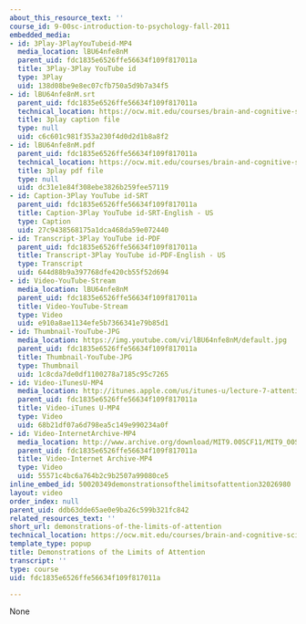 ```yaml
---
about_this_resource_text: ''
course_id: 9-00sc-introduction-to-psychology-fall-2011
embedded_media:
- id: 3Play-3PlayYouTubeid-MP4
  media_location: lBU64nfe8nM
  parent_uid: fdc1835e6526ffe56634f109f817011a
  title: 3Play-3Play YouTube id
  type: 3Play
  uid: 138d08be9e8ec07cfb750a5d9b7a34f5
- id: lBU64nfe8nM.srt
  parent_uid: fdc1835e6526ffe56634f109f817011a
  technical_location: https://ocw.mit.edu/courses/brain-and-cognitive-sciences/9-00sc-introduction-to-psychology-fall-2011/attention/demonstrations-of-the-limits-of-attention/lBU64nfe8nM.srt
  title: 3play caption file
  type: null
  uid: c6c601c981f353a230f4d0d2d1b8a8f2
- id: lBU64nfe8nM.pdf
  parent_uid: fdc1835e6526ffe56634f109f817011a
  technical_location: https://ocw.mit.edu/courses/brain-and-cognitive-sciences/9-00sc-introduction-to-psychology-fall-2011/attention/demonstrations-of-the-limits-of-attention/lBU64nfe8nM.pdf
  title: 3play pdf file
  type: null
  uid: dc31e1e84f308ebe3826b259fee57119
- id: Caption-3Play YouTube id-SRT
  parent_uid: fdc1835e6526ffe56634f109f817011a
  title: Caption-3Play YouTube id-SRT-English - US
  type: Caption
  uid: 27c9438568175a1dca468da59e072440
- id: Transcript-3Play YouTube id-PDF
  parent_uid: fdc1835e6526ffe56634f109f817011a
  title: Transcript-3Play YouTube id-PDF-English - US
  type: Transcript
  uid: 644d88b9a397768dfe420cb55f52d694
- id: Video-YouTube-Stream
  media_location: lBU64nfe8nM
  parent_uid: fdc1835e6526ffe56634f109f817011a
  title: Video-YouTube-Stream
  type: Video
  uid: e910a8ae1134efe5b7366341e79b85d1
- id: Thumbnail-YouTube-JPG
  media_location: https://img.youtube.com/vi/lBU64nfe8nM/default.jpg
  parent_uid: fdc1835e6526ffe56634f109f817011a
  title: Thumbnail-YouTube-JPG
  type: Thumbnail
  uid: 1c8cda7de0df1100278a7185c95c7265
- id: Video-iTunesU-MP4
  media_location: http://itunes.apple.com/us/itunes-u/lecture-7-attention/id501335817?i=110362869
  parent_uid: fdc1835e6526ffe56634f109f817011a
  title: Video-iTunes U-MP4
  type: Video
  uid: 68b21df07a6d798ea5c149e990234a0f
- id: Video-InternetArchive-MP4
  media_location: http://www.archive.org/download/MIT9.00SCF11/MIT9_00SCF11_lec07_300k.mp4
  parent_uid: fdc1835e6526ffe56634f109f817011a
  title: Video-Internet Archive-MP4
  type: Video
  uid: 55571c4bc6a764b2c9b2507a99080ce5
inline_embed_id: 50020349demonstrationsofthelimitsofattention32026980
layout: video
order_index: null
parent_uid: ddb63dde65ae0e9ba26c599b321fc842
related_resources_text: ''
short_url: demonstrations-of-the-limits-of-attention
technical_location: https://ocw.mit.edu/courses/brain-and-cognitive-sciences/9-00sc-introduction-to-psychology-fall-2011/attention/demonstrations-of-the-limits-of-attention
template_type: popup
title: Demonstrations of the Limits of Attention
transcript: ''
type: course
uid: fdc1835e6526ffe56634f109f817011a

---
```

None